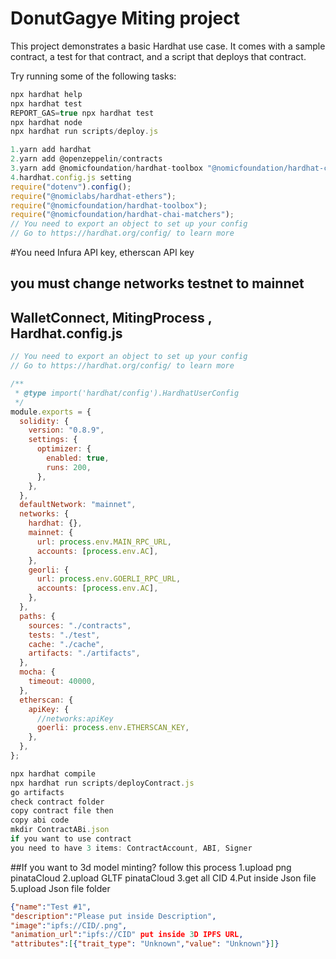 # DonutGagye Miting project
This project demonstrates a basic Hardhat use case. It comes with a sample contract, a test for that contract, and a script that deploys that contract.

Try running some of the following tasks:

```javascript
npx hardhat help
npx hardhat test
REPORT_GAS=true npx hardhat test
npx hardhat node
npx hardhat run scripts/deploy.js
```

```javascript
1.yarn add hardhat
2.yarn add @openzeppelin/contracts
3.yarn add @nomicfoundation/hardhat-toolbox "@nomicfoundation/hardhat-chai-matchers@^1.0.0" "@nomiclabs/hardhat-ethers@^2.0.0" "@nomiclabs/hardhat-etherscan@^3.0.0" "@types/chai@^4.2.0" "@types/mocha@^9.1.0" "@typechain/ethers-v5@^10.1.0" "@typechain/hardhat@^6.1.2" "chai@^4.2.0" "hardhat-gas-reporter@^1.0.8" "solidity-coverage@^0.8.1"
4.hardhat.config.js setting
require("dotenv").config();
require("@nomiclabs/hardhat-ethers");
require("@nomicfoundation/hardhat-toolbox");
require("@nomicfoundation/hardhat-chai-matchers");
// You need to export an object to set up your config
// Go to https://hardhat.org/config/ to learn more
```
#You need Infura API key, etherscan API key
## you must change networks testnet to mainnet
## WalletConnect, MitingProcess , Hardhat.config.js

```javascript
// You need to export an object to set up your config
// Go to https://hardhat.org/config/ to learn more

/**
 * @type import('hardhat/config').HardhatUserConfig
 */
module.exports = {
  solidity: {
    version: "0.8.9",
    settings: {
      optimizer: {
        enabled: true,
        runs: 200,
      },
    },
  },
  defaultNetwork: "mainnet",
  networks: {
    hardhat: {},
    mainnet: {
      url: process.env.MAIN_RPC_URL,
      accounts: [process.env.AC],
    },
    georli: {
      url: process.env.GOERLI_RPC_URL,
      accounts: [process.env.AC],
    },
  },
  paths: {
    sources: "./contracts",
    tests: "./test",
    cache: "./cache",
    artifacts: "./artifacts",
  },
  mocha: {
    timeout: 40000,
  },
  etherscan: {
    apiKey: {
      //networks:apiKey
      goerli: process.env.ETHERSCAN_KEY,
    },
  },
};
```
```javascript
npx hardhat compile
npx hardhat run scripts/deployContract.js
go artifacts
check contract folder
copy contract file then
copy abi code
mkdir ContractABi.json
if you want to use contract
you need to have 3 items: ContractAccount, ABI, Signer  
```
##If you want to 3d model minting? follow this process
1.upload png pinataCloud
2.upload GLTF pinataCloud
3.get all CID
4.Put inside Json file
5.upload Json file folder
```json
{"name":"Test #1",
"description":"Please put inside Description",
"image":"ipfs://CID/.png",
"animation_url":"ipfs://CID" put inside 3D IPFS URL,
"attributes":[{"trait_type": "Unknown","value": "Unknown"}]}
```